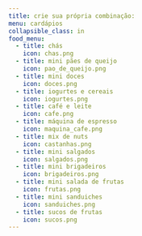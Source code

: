 ```yaml
---
title: crie sua própria combinação:
menu: cardápios
collapsible_class: in
food_menu:
  - title: chás
    icon: chas.png
  - title: mini pães de queijo
    icon: pao_de_queijo.png
  - title: mini doces
    icon: doces.png
  - title: iogurtes e cereais
    icon: iogurtes.png
  - title: café e leite
    icon: cafe.png
  - title: máquina de espresso
    icon: maquina_cafe.png
  - title: mix de nuts
    icon: castanhas.png
  - title: mini salgados
    icon: salgados.png
  - title: mini brigadeiros
    icon: brigadeiros.png
  - title: mini salada de frutas
    icon: frutas.png
  - title: mini sanduiches
    icon: sanduiches.png
  - title: sucos de frutas
    icon: sucos.png
---
```

